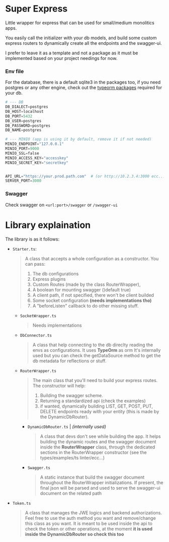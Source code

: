 # Super Express
Little wrapper for express that can be used for small/medium monolitics apps.

You easily call the initializer with your db models, and build some custom express routers to dynamically create all the endpoints and the swagger-ui.

I prefer to leave it as a template and not a package as it must be implemented based on your project needings for now.

### Env file
For the database, there is a default sqlite3 in the packages too, if you need postgres or any other engine, check out the [typeorm packages](https://typeorm.io/#installation) required for your db.

```python
# --- DB
DB_DIALECT=postgres
DB_HOST=localhost
DB_PORT=5432
DB_USER=postgres
DB_PASSWORD=postgres
DB_NAME=postgres

# --- MINIO (app is using it by default, remove it if not needed)
MINIO_ENDPOINT="127.0.0.1"
MINIO_PORT=9000
MINIO_SSL=false
MINIO_ACCESS_KEY="accesskey"
MINIO_SECRET_KEY="secretkey"


API_URL="https://your.prod.path.com"  # (or http://10.2.3.4:3000 ecc...) Used for multiple nodes or dev instances, leave undefined if it is the same ip that serves client
SERVER_PORT=3000
```



### Swagger
Check swagger on `<url:port>/swagger` or `/swagger-ui`




# Library explaination

The library is as it follows:
* `Starter.ts`:
	> A class that accepts a whole configuration as a constructor.
	> You can pass:
	> 1. The db configurations
	> 2. Express plugins
	> 3. Custom Routes (made by the class RouterWrapper),
	> 4. A boolean for mounting swagger ()default true)
	> 5. A client path, if not specified, there won't be client builded
	> 6. Some socket configuration **(needs implementations tho)**
	> 7. A "beforeListen" callback to do other missing stuff.

	* `SocketWrapper.ts`
		> Needs implementations

	* `DbConnector.ts`
		> A class that help connecting to the db direclty reading the envs as configurations.
		> It uses **TypeOrm** as orm
		> It's internally used but you can check the getDataSource method to get the db metadata for reflections or stuff.

	* `RouterWrapper.ts`
		> The main class that you'll need to build your express routes.
		> The constructor will help:
		> 1. Building the swagger scheme.
		> 2. Returning a standardized api (check the examples)
		> 3. if wanted, dynamically building LIST, GET, POST, PUT, DELETE endpoints ready with your entity (this is made by the DynamicDbRouter).

		* `DynamicDbRouter.ts`  | *(internally used)*
			> A class that devs don't see while building the app.
			> It helps building the dynamic routes and the swagger document inside the **RouterWrapper** class, through the dedicated sections in the RouterWrapper constructor (see the types/examples/ts linter/ecc...)

		* `Swagger.ts`
			> A static instance that build the swagger document throughout the RouterWrapper initializations. If present, the final json will be parsed and used to serve the swagger-ui document on the related path

* `Token.ts`
	>  A class that manages the JWE logics and backend authorizations.
	> Feel free to use the auth method you want and remove/change this class as you want.
	> It is meant to be used inside the api to check the token or other operations, at the moment **it is used inside the DynamicDbRouter so check this too**
